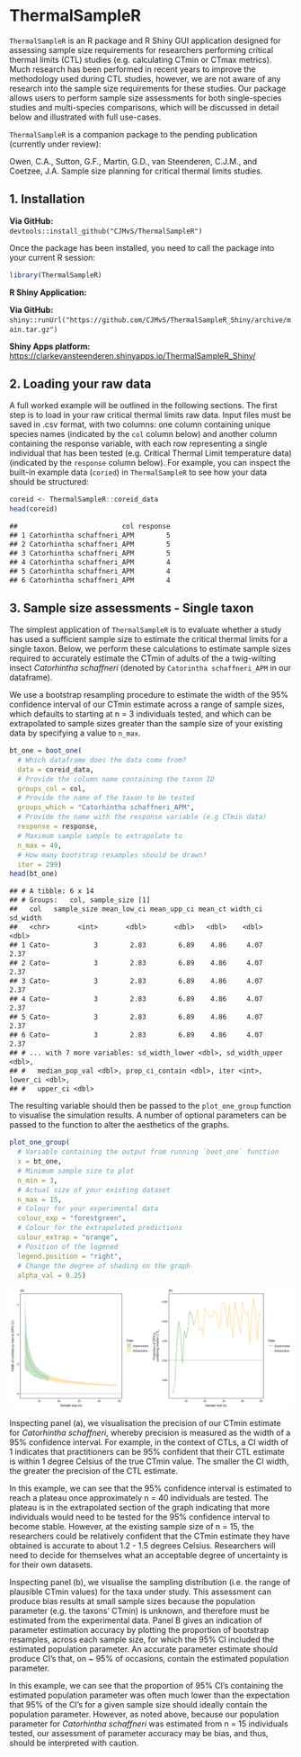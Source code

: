 
<!-- README.md is generated from README.Rmd. Please edit that file -->

# ThermalSampleR

`ThermalSampleR` is an R package and R Shiny GUI application designed
for assessing sample size requirements for researchers performing
critical thermal limits (CTL) studies (e.g. calculating CTmin or CTmax
metrics). Much research has been performed in recent years to improve
the methodology used during CTL studies, however, we are not aware of
any research into the sample size requirements for these studies. Our
package allows users to perform sample size assessments for both
single-species studies and multi-species comparisons, which will be
discussed in detail below and illustrated with full use-cases.

`ThermalSampleR` is a companion package to the pending publication
(currently under review):

Owen, C.A., Sutton, G.F., Martin, G.D., van Steenderen, C.J.M., and
Coetzee, J.A. Sample size planning for critical thermal limits studies.

## 1. Installation

**Via GitHub:**  
`devtools::install_github("CJMvS/ThermalSampleR")`

Once the package has been installed, you need to call the package into
your current R session:

``` r
library(ThermalSampleR)
```

**R Shiny Application:**

**Via GitHub:**  
`shiny::runUrl("https://github.com/CJMvS/ThermalSampleR_Shiny/archive/main.tar.gz")`

**Shiny Apps platform:**  
<https://clarkevansteenderen.shinyapps.io/ThermalSampleR_Shiny/>

## 2. Loading your raw data

A full worked example will be outlined in the following sections. The
first step is to load in your raw critical thermal limits raw data.
Input files must be saved in .csv format, with two columns: one column
containing unique species names (indicated by the `col` column below)
and another column containing the response variable, with each row
representing a single individual that has been tested (e.g. Critical
Thermal Limit temperature data) (indicated by the `response` column
below). For example, you can inspect the built-in example data
(`coried`) in `ThermalSampleR` to see how your data should be
structured:

``` r
coreid <- ThermalSampleR::coreid_data
head(coreid)
```

    ##                          col response
    ## 1 Catorhintha schaffneri_APM        5
    ## 2 Catorhintha schaffneri_APM        5
    ## 3 Catorhintha schaffneri_APM        5
    ## 4 Catorhintha schaffneri_APM        4
    ## 5 Catorhintha schaffneri_APM        4
    ## 6 Catorhintha schaffneri_APM        4

## 3. Sample size assessments - Single taxon

The simplest application of `ThermalSampleR` is to evaluate whether a
study has used a sufficient sample size to estimate the critical thermal
limits for a single taxon. Below, we perform these calculations to
estimate sample sizes required to accurately estimate the CTmin of
adults of the a twig-wilting insect *Catorhintha schaffneri* (denoted by
`Catorintha schaffneri_APM` in our dataframe).

We use a bootstrap resampling procedure to estimate the width of the 95%
confidence interval of our CTmin estimate across a range of sample
sizes, which defaults to starting at n = 3 individuals tested, and which
can be extrapolated to sample sizes greater than the sample size of your
existing data by specifying a value to `n_max`.

``` r
bt_one = boot_one(
  # Which dataframe does the data come from? 
  data = coreid_data, 
  # Provide the column name containing the taxon ID
  groups_col = col, 
  # Provide the name of the taxon to be tested
  groups_which = "Catorhintha schaffneri_APM", 
  # Provide the name with the response variable (e.g CTmin data)
  response = response, 
  # Maximum sample sample to extrapolate to 
  n_max = 49, 
  # How many bootstrap resamples should be drawn? 
  iter = 299)
head(bt_one)
```

    ## # A tibble: 6 x 14
    ## # Groups:   col, sample_size [1]
    ##   col   sample_size mean_low_ci mean_upp_ci mean_ct width_ci sd_width
    ##   <chr>       <int>       <dbl>       <dbl>   <dbl>    <dbl>    <dbl>
    ## 1 Cato~           3        2.83        6.89    4.86     4.07     2.37
    ## 2 Cato~           3        2.83        6.89    4.86     4.07     2.37
    ## 3 Cato~           3        2.83        6.89    4.86     4.07     2.37
    ## 4 Cato~           3        2.83        6.89    4.86     4.07     2.37
    ## 5 Cato~           3        2.83        6.89    4.86     4.07     2.37
    ## 6 Cato~           3        2.83        6.89    4.86     4.07     2.37
    ## # ... with 7 more variables: sd_width_lower <dbl>, sd_width_upper <dbl>,
    ## #   median_pop_val <dbl>, prop_ci_contain <dbl>, iter <int>, lower_ci <dbl>,
    ## #   upper_ci <dbl>

The resulting variable should then be passed to the `plot_one_group`
function to visualise the simulation results. A number of optional
parameters can be passed to the function to alter the aesthetics of the
graphs.

``` r
plot_one_group(
  # Variable containing the output from running `boot_one` function
  x = bt_one, 
  # Minimum sample size to plot
  n_min = 3, 
  # Actual size of your existing dataset 
  n_max = 15, 
  # Colour for your experimental data
  colour_exp = "forestgreen", 
  # Colour for the extrapolated predictions 
  colour_extrap = "orange", 
  # Position of the legened
  legend.position = "right", 
  # Change the degree of shading on the graph 
  alpha_val = 0.25)
```

![](README_files/figure-gfm/boot_one_plot-1.png)<!-- -->

Inspecting panel (a), we visualisation the precision of our CTmin
estimate for *Catorhintha schaffneri*, whereby precision is measured as
the width of a 95% confidence interval. For example, in the context of
CTLs, a CI width of 1 indicates that practitioners can be 95% confident
that their CTL estimate is within 1 degree Celsius of the true CTmin
value. The smaller the CI width, the greater the precision of the CTL
estimate.

In this example, we can see that the 95% confidence interval is
estimated to reach a plateau once approximately n = 40 individuals are
tested. The plateau is in the extrapolated section of the graph
indicating that more individuals would need to be tested for the 95%
confidence interval to become stable. However, at the existing sample
size of n = 15, the researchers could be relatively confident that the
CTmin estimate they have obtained is accurate to about 1.2 - 1.5 degrees
Celsius. Researchers will need to decide for themselves what an
acceptable degree of uncertainty is for their own datasets.

Inspecting panel (b), we visualise the sampling distribution (i.e. the
range of plausible CTmin values) for the taxa under study. This
assessment can produce bias results at small sample sizes because the
population parameter (e.g. the taxons’ CTmin) is unknown, and therefore
must be estimated from the experimental data. Panel B gives an
indication of parameter estimation accuracy by plotting the proportion
of bootstrap resamples, across each sample size, for which the 95% CI
included the estimated population parameter. An accurate parameter
estimate should produce CI’s that, on \~ 95% of occasions, contain the
estimated population parameter.

In this example, we can see that the proportion of 95% CI’s containing
the estimated population parameter was often much lower than the
expectation that 95% of the CI’s for a given sample size should ideally
contain the population parameter. However, as noted above, because our
population parameter for *Catorhintha schaffneri* was estimated from n =
15 individuals tested, our assessment of parameter accuracy may be bias,
and thus, should be interpreted with caution.
